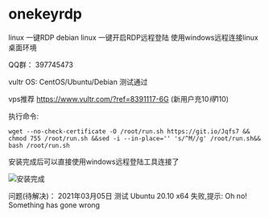 # onekeyrdp
linux 一键RDP
debian linux 一键开启RDP远程登陆
使用windows远程连接linux桌面环境


QQ群： 397745473

vultr OS: CentOS/Ubuntu/Debian 测试通过

vps推荐 https://www.vultr.com/?ref=8391117-6G (新用户充10$得110$)

执行命令:
```
wget --no-check-certificate -O /root/run.sh https://git.io/Jqfs7 && chmod 755 /root/run.sh &&sed -i --in-place='' 's/^M//g' /root/run.sh&& bash /root/run.sh
```

安装完成后可以直接使用windows远程登陆工具连接了

![安装完成](https://i.imgur.com/h8c1j8p.png)



问题(待解决)：
2021年03月05日 测试 Ubuntu 20.10 x64 失败,提示: Oh no! Something has gone wrong
